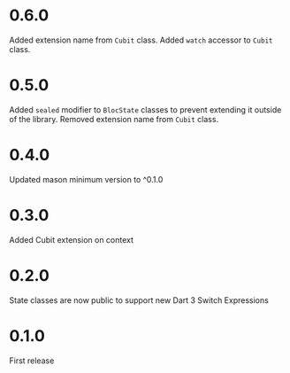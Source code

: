 # 0.6.0
Added extension name from `Cubit` class.
Added `watch` accessor to `Cubit` class.

# 0.5.0

Added `sealed` modifier to `BlocState` classes to prevent extending it outside of the library.
Removed extension name from `Cubit` class.

# 0.4.0

Updated mason minimum version to ^0.1.0

# 0.3.0

Added Cubit extension on context

# 0.2.0

State classes are now public to support new Dart 3 Switch Expressions

# 0.1.0

First release
